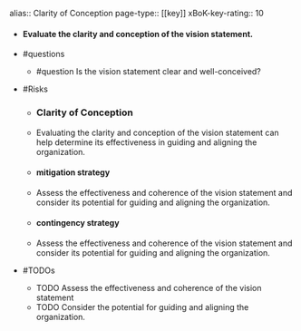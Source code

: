 alias:: Clarity of Conception
page-type:: [[key]]
xBoK-key-rating:: 10
- #### Evaluate the clarity and conception of the vision statement.
- #questions
  - #question Is the vision statement clear and well-conceived?
- #Risks

  - ### Clarity of Conception
  - Evaluating the clarity and conception of the vision statement can help determine its effectiveness in guiding and aligning the organization.
  - #### mitigation strategy
  - Assess the effectiveness and coherence of the vision statement and consider its potential for guiding and aligning the organization.
  - #### contingency strategy
  - Assess the effectiveness and coherence of the vision statement and consider its potential for guiding and aligning the organization.
- #TODOs
  - TODO Assess the effectiveness and coherence of the vision statement
  - TODO  Consider the potential for guiding and aligning the organization.


